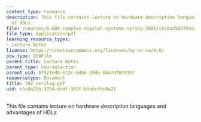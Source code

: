```yaml
---
content_type: resource
description: This file contains lecture on hardware description languages and advantages
  of HDLs.
file: /courses/6-884-complex-digital-systems-spring-2005/c5c8a25b3754dc4f302fb9abcfdc8a21_l02_verilog.pdf
file_type: application/pdf
learning_resource_types:
- Lecture Notes
license: https://creativecommons.org/licenses/by-nc-sa/4.0/
ocw_type: OCWFile
parent_title: Lecture Notes
parent_type: CourseSection
parent_uid: bf521edb-e22c-64b6-19de-04a7df079397
resourcetype: Document
title: l02_verilog.pdf
uid: c5c8a25b-3754-dc4f-302f-b9abcfdc8a21
---
```

This file contains lecture on hardware description languages and advantages of HDLs.